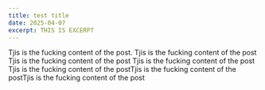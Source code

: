 ```yaml
---
title: test title
date: 2025-04-07
excerpt: THIS IS EXCERPT
---
```


Tjis is the fucking content of the post. Tjis is the fucking content of the post Tjis is the fucking content of the post Tjis is the fucking content of the post Tjis is the fucking content of the postTjis is the fucking content of the postTjis is the fucking content of the post